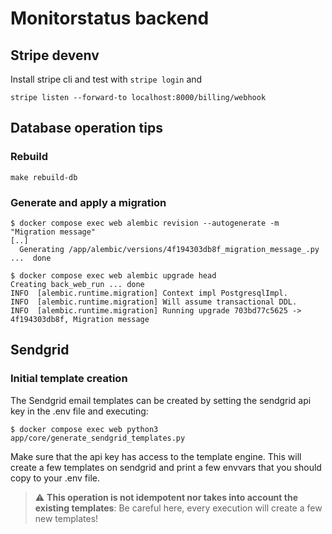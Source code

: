 # Monitorstatus backend

## Stripe devenv

Install stripe cli and test with `stripe login` and

```
stripe listen --forward-to localhost:8000/billing/webhook
```

## Database operation tips

### Rebuild

```
make rebuild-db
```

### Generate and apply a migration

```
$ docker compose exec web alembic revision --autogenerate -m "Migration message"
[..]
  Generating /app/alembic/versions/4f194303db8f_migration_message_.py ...  done

$ docker compose exec web alembic upgrade head
Creating back_web_run ... done
INFO  [alembic.runtime.migration] Context impl PostgresqlImpl.
INFO  [alembic.runtime.migration] Will assume transactional DDL.
INFO  [alembic.runtime.migration] Running upgrade 703bd77c5625 -> 4f194303db8f, Migration message
```

## Sendgrid

### Initial template creation

The Sendgrid email templates can be created by setting the sendgrid api key in the .env file and executing:

```
$ docker compose exec web python3 app/core/generate_sendgrid_templates.py
```

Make sure that the api key has access to the template engine.
This will create a few templates on sendgrid and print a few envvars that you should copy to your .env file.

> :warning: **This operation is not idempotent nor takes into account the existing templates**: Be careful here, every execution will create a few new templates!
